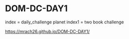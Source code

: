 # DOM-DC-DAY1
index = daily_challenge planet
index1 = two book challenge 

https://mrach26.github.io/DOM-DC-DAY1/
